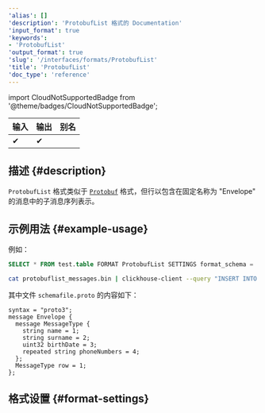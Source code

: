 ```yaml
---
'alias': []
'description': 'ProtobufList 格式的 Documentation'
'input_format': true
'keywords':
- 'ProtobufList'
'output_format': true
'slug': '/interfaces/formats/ProtobufList'
'title': 'ProtobufList'
'doc_type': 'reference'
---
```


import CloudNotSupportedBadge from '@theme/badges/CloudNotSupportedBadge';

<CloudNotSupportedBadge/>

| 输入 | 输出 | 别名 |
|------|------|------|
| ✔    | ✔    |      |

## 描述 {#description}

`ProtobufList` 格式类似于 [`Protobuf`](./Protobuf.md) 格式，但行以包含在固定名称为 "Envelope" 的消息中的子消息序列表示。

## 示例用法 {#example-usage}

例如：

```sql
SELECT * FROM test.table FORMAT ProtobufList SETTINGS format_schema = 'schemafile:MessageType'
```

```bash
cat protobuflist_messages.bin | clickhouse-client --query "INSERT INTO test.table FORMAT ProtobufList SETTINGS format_schema='schemafile:MessageType'"
```

其中文件 `schemafile.proto` 的内容如下：

```capnp title="schemafile.proto"
syntax = "proto3";
message Envelope {
  message MessageType {
    string name = 1;
    string surname = 2;
    uint32 birthDate = 3;
    repeated string phoneNumbers = 4;
  };
  MessageType row = 1;
};
```

## 格式设置 {#format-settings}
